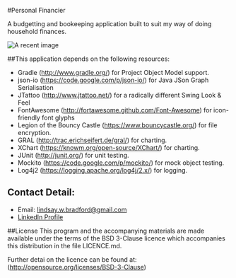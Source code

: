 #Personal Financier

A budgetting and bookeeping application built to suit my way of doing household finances.

![A recent image](http://goo.gl/qH1ofM) 

##This application depends on the following resources:
  * Gradle (<http://www.gradle.org/>) for Project Object Model support.
  * json-io (<https://code.google.com/p/json-io/>) for Java JSon Graph Serialisation
  * JTattoo (<http://www.jtattoo.net/>) for a radically different Swing Look & Feel
  * FontAwesome (<http://fortawesome.github.com/Font-Awesome>) for icon-friendly font glyphs 
  * Legion of the Bouncy Castle (<https://www.bouncycastle.org/>) for file encryption. 
  * GRAL (<http://trac.erichseifert.de/gral/>) for charting.
  * XChart (<https://knowm.org/open-source/XChart/>) for charting. 
  * JUnit (<http://junit.org/>) for unit testing.
  * Mockito (<https://code.google.com/p/mockito/>) for mock object testing. 
  * Log4j2 (<https://logging.apache.org/log4j/2.x/>) for logging. 
  
## Contact Detail:
- Email: [lindsay.w.bradford@gmail.com](mailto:lindsay.w.bradford@gmail.com)
- [LinkedIn Profile](www.linkedin.com/in/lindsaybradford) 

##License
This program and the accompanying materials are made available 
under the terms of the BSD 3-Clause licence which accompanies 
this distribution in the file LICENCE.md. 

Further detai on the licence can be found at:
(<http://opensource.org/licenses/BSD-3-Clause>)
